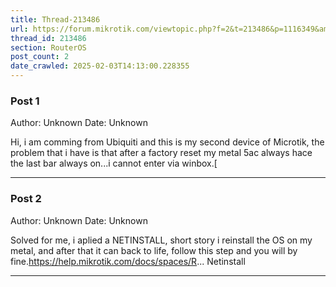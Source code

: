 ```yaml
---
title: Thread-213486
url: https://forum.mikrotik.com/viewtopic.php?f=2&t=213486&p=1116349&amp;sid=49f92a630bc7970d8ca50523be880e8f#p1116349
thread_id: 213486
section: RouterOS
post_count: 2
date_crawled: 2025-02-03T14:13:00.228355
---
```


### Post 1
Author: Unknown
Date: Unknown

Hi, i am comming from Ubiquiti and this is my second device of Microtik, the problem that i have is that after a factory reset my metal 5ac always hace the last bar always on...i cannot enter via winbox.[

---
### Post 2
Author: Unknown
Date: Unknown

Solved for me, i aplied a NETINSTALL, short story i reinstall the OS on my metal, and after that it can back to life, follow this step and you will by fine.https://help.mikrotik.com/docs/spaces/R... Netinstall

---
